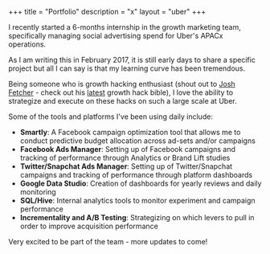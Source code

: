 +++
title = "Portfolio"
description = "x"
layout = "uber"
+++

I recently started a 6-months internship in the growth marketing team, specifically managing social advertising spend for Uber's APACx operations.

As I am writing this in February 2017, it is still early days to share a specific project but all I can say is that my learning curve has been tremendous.

Being someone who is growth hacking enthusiast (shout out to [Josh Fetcher](https://joshfechter.com/) - check out his [latest](https://www.producthunt.com/r/e8f19702d51595) growth hack bible), I love the ability to strategize and execute on these hacks on such a large scale at Uber.

Some of the tools and platforms I've been using daily include:

* **Smartly**: A Facebook campaign optimization tool that allows me to conduct predictive budget allocation across ad-sets and/or campaigns
* **Facebook Ads Manager**: Setting up of Facebook campaigns and tracking of performance through Analytics or Brand Lift studies
* **Twitter/Snapchat Ads Manager**: Setting up of Twitter/Snapchat campaigns and tracking of performance through platform dashboards
* **Google Data Studio**: Creation of dashboards for yearly reviews and daily monitoring 
* **SQL/Hive**: Internal analytics tools to monitor experiment and campaign performance
* **Incrementality and A/B Testing**: Strategizing on which levers to pull in order to improve acquisition performance

Very excited to be part of the team - more updates to come!
<br>
<br>

